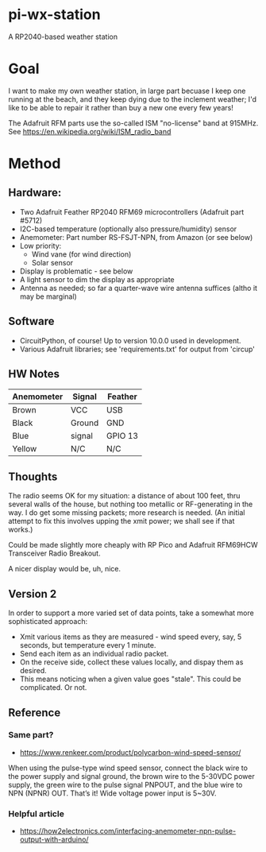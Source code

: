 # pi-wx-station
A RP2040-based weather station

# Goal
I want to make my own weather station, in large part becuase
I keep one running at the beach, and they keep dying due to 
the inclement weather; I'd like to be able to repair it rather
than buy a new one every few years!

The Adafruit RFM parts use the so-called ISM "no-license" band at 915MHz. See https://en.wikipedia.org/wiki/ISM_radio_band


# Method
## Hardware:
  * Two Adafruit Feather RP2040 RFM69 microcontrollers (Adafruit part #5712)
  * I2C-based temperature (optionally also pressure/humidity) sensor
  * Anemometer: Part number RS-FSJT-NPN, from Amazon (or see below)
  * Low priority:
    * Wind vane (for wind direction)
    * Solar sensor
  * Display is problematic - see below
  * A light sensor to dim the display as appropriate
  * Antenna as needed; so far a quarter-wave wire antenna suffices (altho it may be marginal)

## Software
  * CircuitPython, of course! Up to version 10.0.0 used in development.
  * Various Adafruit libraries; see 'requirements.txt' for output from 'circup'

## HW Notes
| Anemometer | Signal | Feather |
| ------ | ------ | ------ |
| Brown  | VCC    | USB
| Black  | Ground | GND
| Blue   | signal | GPIO 13
| Yellow | N/C    | N/C


## Thoughts

The radio seems OK for my situation: a distance of about 100 feet, thru several walls of the house,
but nothing too metallic or RF-generating in the way. I do get some missing packets; more research
is needed. (An initial attempt to fix this involves upping the xmit power; we shall see if that works.)

Could be made slightly more cheaply with RP Pico and Adafruit RFM69HCW Transceiver Radio Breakout.

A nicer display would be, uh, nice.

## Version 2
In order to support a more varied set of data points, take a somewhat more sophisticated approach:
 - Xmit various items as they are measured - wind speed every, say, 5 seconds, but temperature every 1 minute.
 - Send each item as an individual radio packet.
 - On the receive side, collect these values locally, and dispay them as desired.
 - This means noticing when a given value goes "stale". This could be complicated. Or not.



## Reference

### Same part?
* https://www.renkeer.com/product/polycarbon-wind-speed-sensor/

When using the pulse-type wind speed sensor, connect the black wire to the power supply and signal ground, the brown wire to the 5-30VDC power supply, the green wire to the pulse signal PNPOUT, and the blue wire to NPN (NPNR) OUT. That’s it! Wide voltage power input is 5~30V.

### Helpful article
 * https://how2electronics.com/interfacing-anemometer-npn-pulse-output-with-arduino/
